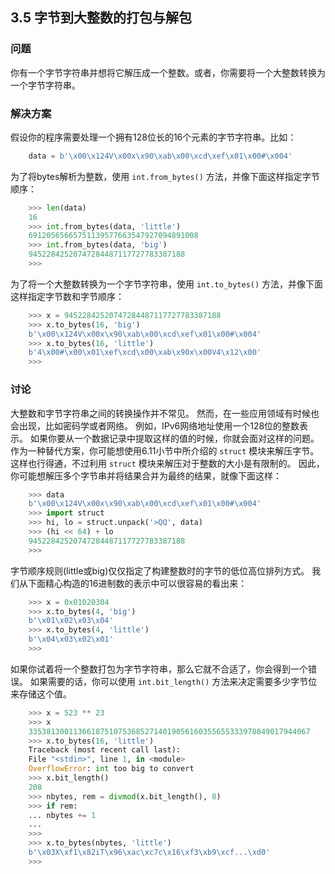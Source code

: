 ## 3.5 字节到大整数的打包与解包 ##
### 问题 ###
你有一个字节字符串并想将它解压成一个整数。或者，你需要将一个大整数转换为一个字节字符串。
### 解决方案 ###
假设你的程序需要处理一个拥有128位长的16个元素的字节字符串。比如：
```python
    data = b'\x00\x124V\x00x\x90\xab\x00\xcd\xef\x01\x00#\x004'

```
为了将bytes解析为整数，使用 ``int.from_bytes()`` 方法，并像下面这样指定字节顺序：
```python
    >>> len(data)
    16
    >>> int.from_bytes(data, 'little')
    69120565665751139577663547927094891008
    >>> int.from_bytes(data, 'big')
    94522842520747284487117727783387188
    >>>

```
为了将一个大整数转换为一个字节字符串，使用 ``int.to_bytes()`` 方法，并像下面这样指定字节数和字节顺序：
```python
    >>> x = 94522842520747284487117727783387188
    >>> x.to_bytes(16, 'big')
    b'\x00\x124V\x00x\x90\xab\x00\xcd\xef\x01\x00#\x004'
    >>> x.to_bytes(16, 'little')
    b'4\x00#\x00\x01\xef\xcd\x00\xab\x90x\x00V4\x12\x00'
    >>>

```
### 讨论 ###
大整数和字节字符串之间的转换操作并不常见。
然而，在一些应用领域有时候也会出现，比如密码学或者网络。
例如，IPv6网络地址使用一个128位的整数表示。
如果你要从一个数据记录中提取这样的值的时候，你就会面对这样的问题。
作为一种替代方案，你可能想使用6.11小节中所介绍的 ``struct`` 模块来解压字节。
这样也行得通，不过利用 ``struct`` 模块来解压对于整数的大小是有限制的。
因此，你可能想解压多个字节串并将结果合并为最终的结果，就像下面这样：
```python
    >>> data
    b'\x00\x124V\x00x\x90\xab\x00\xcd\xef\x01\x00#\x004'
    >>> import struct
    >>> hi, lo = struct.unpack('>QQ', data)
    >>> (hi << 64) + lo
    94522842520747284487117727783387188
    >>>

```
字节顺序规则(little或big)仅仅指定了构建整数时的字节的低位高位排列方式。
我们从下面精心构造的16进制数的表示中可以很容易的看出来：
```python
    >>> x = 0x01020304
    >>> x.to_bytes(4, 'big')
    b'\x01\x02\x03\x04'
    >>> x.to_bytes(4, 'little')
    b'\x04\x03\x02\x01'
    >>>

```
如果你试着将一个整数打包为字节字符串，那么它就不合适了，你会得到一个错误。
如果需要的话，你可以使用 ``int.bit_length()`` 方法来决定需要多少字节位来存储这个值。
```python
    >>> x = 523 ** 23
    >>> x
    335381300113661875107536852714019056160355655333978849017944067
    >>> x.to_bytes(16, 'little')
    Traceback (most recent call last):
    File "<stdin>", line 1, in <module>
    OverflowError: int too big to convert
    >>> x.bit_length()
    208
    >>> nbytes, rem = divmod(x.bit_length(), 8)
    >>> if rem:
    ... nbytes += 1
    ...
    >>>
    >>> x.to_bytes(nbytes, 'little')
    b'\x03X\xf1\x82iT\x96\xac\xc7c\x16\xf3\xb9\xcf...\xd0'
    >>>

